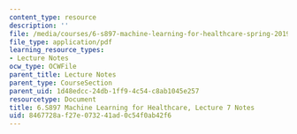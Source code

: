 ```yaml
---
content_type: resource
description: ''
file: /media/courses/6-s897-machine-learning-for-healthcare-spring-2019/8467728af27e073241ad0c54f0ab42f6_MIT6_S897S19_lec7note.pdf
file_type: application/pdf
learning_resource_types:
- Lecture Notes
ocw_type: OCWFile
parent_title: Lecture Notes
parent_type: CourseSection
parent_uid: 1d48edcc-24db-1ff9-4c54-c8ab1045e257
resourcetype: Document
title: 6.S897 Machine Learning for Healthcare, Lecture 7 Notes
uid: 8467728a-f27e-0732-41ad-0c54f0ab42f6
---
```

